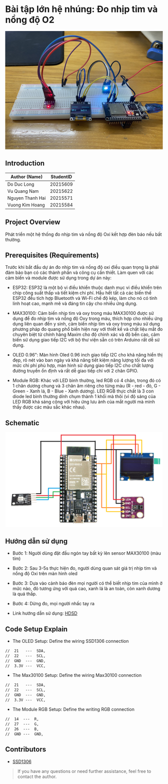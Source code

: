 

# Bài tập lớn hệ nhúng: Đo nhịp tim và nồng độ O2
![Project](spo2.jpg)

## Introduction

| Author (Name)      | StudentID |
| -------------------| ----------|
| Do Duc Long        | 20215609  |
| Vu Quang Nam       | 20215622  |
| Nguyen Thanh Hai   | 20215571  |
| Vuong Kim Hoang    | 20215584  |

## Project Overview
Phát triển một hệ thống đo nhịp tim và nồng độ Oxi kết hợp đèn báo nếu bất thường.

## Prerequisites (Requirements)
Trước khi bắt đầu dự án đo nhịp tim và nồng độ oxi điều quan trọng là phải đảm bảo bạn có các thành phần và công cụ cần thiết. Làm quen với các cảm biến và module được sử dụng trong dự án này:

- ESP32: ESP32 là một bộ vi điều khiển thuộc danh mục vi điều khiển trên chip công suất thấp và tiết kiệm chi phí. Hầu hết tất cả các biến thể ESP32 đều tích hợp Bluetooth và Wi-Fi chế độ kép, làm cho nó có tính linh hoạt cao, mạnh mẽ và đáng tin cậy cho nhiều ứng dụng.

- MAX30100: Cảm biến nhịp tim và oxy trong máu MAX30100 được sử dụng để đo nhịp tim và nồng độ Oxy trong máu, thích hợp cho nhiều ứng dụng liên quan đến y sinh, cảm biến nhịp tim và oxy trong máu sử dụng phương pháp đo quang phổ biến hiện nay với thiết kế và chất liệu mắt đo chuyên biệt từ chính hãng Maxim cho độ chính xác và độ bền cao, cảm biến sử dụng giao tiếp I2C với bộ thư viện sẵn có trên Arduino rất dễ sử dụng.

- OLED 0.96": Màn hình Oled 0.96 inch giao tiếp I2C cho khả năng hiển thị đẹp, rõ nét vào ban ngày và khả năng tiết kiệm năng lượng tối đa với mức chi phí phù hợp, màn hình sử dụng giao tiếp I2C cho chất lượng đường truyền ổn định và rất dễ giao tiếp chỉ với 2 chân GPIO.

- Module RGB: Khác với LED bình thường, led RGB có 4 chân, trong đó có 1 chân dương chung và 3 chân âm riêng cho từng màu (R - red - đỏ, G - Green - Xanh lá, B - Blue - Xanh dương). LED RGB thực chất là 3 con diode led bình thường dính chụm thành 1 khối mà thôi (vì độ sáng của LED RGB khá sáng cộng với hiệu ứng lưu ảnh của mắt người mà mình thấy được các màu sắc khác nhau).

## Schematic
![Scheme](Scheme.png)

## Hướng dẫn sử dụng
- Bước 1: Người dùng đặt đầu ngón tay bất kỳ lên sensor MAX30100 (màu tím)

- Bước 2: Sau 3-5s thực hiện đo, người dùng quan sát giá trị nhịp tim và nồng độ Oxi trên màn hình oled

- Bước 3: Dựa vào cảnh báo đèn mọi người có thể biết nhịp tim của mình ở mức nào, đỏ tương ứng với quá cao, xanh lá là an toàn, còn xanh dương là quá thấp.

- Bước 4: Dừng đo, mọi người nhấc tay ra

- Link hướng dẫn sử dụng: [HDSD](https://www.youtube.com/watch?v=xI7QabEQ2Qc)

## Code Setup Explain

- The OLED Setup: Define the wiring SSD1306 connection
```
//  21   ---  SDA,
//  22   ---  SCL,
//  GND  ---  GND,
//  3.3V ---  VCC,
```

- The Max30100 Setup: Define the wiring Max30100 connection
```
//  21   ---  SDA,
//  22   ---  SCL,
//  GND  ---  GND,
//  3.3V ---  VCC,
```

- The Module RGB Setup: Define the writing RGB connection
```
//  14  ---  R,
//  27  ---  G,
//  26  ---  B,
//  GND ---  GND,
```


## Contributors

- [SSD1306](https://randomnerdtutorials.com/esp32-ssd1306-oled-display-arduino-ide/)

> If you have any questions or need further assistance, feel free to contact the author.